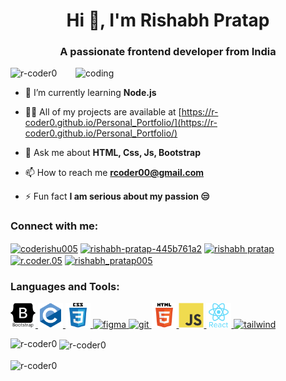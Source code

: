 <h1 align="center">Hi 👋, I'm Rishabh Pratap</h1>
<h3 align="center">A passionate frontend developer from India</h3>
<img align="right" alt="coding" width="400" src="https://media1.giphy.com/media/v1.Y2lkPTc5MGI3NjExNjBsY2g4NzUwMjVubGE2NXBrY2dvY3Jvc3Nic25vOXB0Z3RiZHA5cyZlcD12MV9naWZzX3NlYXJjaCZjdD1n/qgQUggAC3Pfv687qPC/giphy.gif">

<p align="left"> <img src="https://komarev.com/ghpvc/?username=r-coder0&label=Profile%20views&color=0e75b6&style=flat" alt="r-coder0" /> </p>

- 🌱 I’m currently learning **Node.js**

- 👨‍💻 All of my projects are available at [https://r-coder0.github.io/Personal_Portfolio/](https://r-coder0.github.io/Personal_Portfolio/)

- 💬 Ask me about **HTML, Css, Js, Bootstrap**

- 📫 How to reach me **rcoder00@gmail.com**

- ⚡ Fun fact **I am serious about my passion 😒**

<h3 align="left">Connect with me:</h3>
<p align="left">
<a href="https://twitter.com/coderishu005" target="blank"><img align="center" src="https://raw.githubusercontent.com/rahuldkjain/github-profile-readme-generator/master/src/images/icons/Social/twitter.svg" alt="coderishu005" height="30" width="40" /></a>
<a href="https://linkedin.com/in/rishabh-pratap-445b761a2" target="blank"><img align="center" src="https://raw.githubusercontent.com/rahuldkjain/github-profile-readme-generator/master/src/images/icons/Social/linked-in-alt.svg" alt="rishabh-pratap-445b761a2" height="30" width="40" /></a>
<a href="https://stackoverflow.com/users/rishabh pratap" target="blank"><img align="center" src="https://raw.githubusercontent.com/rahuldkjain/github-profile-readme-generator/master/src/images/icons/Social/stack-overflow.svg" alt="rishabh pratap" height="30" width="40" /></a>
<a href="https://fb.com/r.coder.05" target="blank"><img align="center" src="https://raw.githubusercontent.com/rahuldkjain/github-profile-readme-generator/master/src/images/icons/Social/facebook.svg" alt="r.coder.05" height="30" width="40" /></a>
<a href="https://instagram.com/rishabh_pratap005" target="blank"><img align="center" src="https://raw.githubusercontent.com/rahuldkjain/github-profile-readme-generator/master/src/images/icons/Social/instagram.svg" alt="rishabh_pratap005" height="30" width="40" /></a>
</p>

<h3 align="left">Languages and Tools:</h3>
<p align="left"> <a href="https://getbootstrap.com" target="_blank" rel="noreferrer"> <img src="https://raw.githubusercontent.com/devicons/devicon/master/icons/bootstrap/bootstrap-plain-wordmark.svg" alt="bootstrap" width="40" height="40"/> </a> <a href="https://www.cprogramming.com/" target="_blank" rel="noreferrer"> <img src="https://raw.githubusercontent.com/devicons/devicon/master/icons/c/c-original.svg" alt="c" width="40" height="40"/> </a> <a href="https://www.w3schools.com/css/" target="_blank" rel="noreferrer"> <img src="https://raw.githubusercontent.com/devicons/devicon/master/icons/css3/css3-original-wordmark.svg" alt="css3" width="40" height="40"/> </a> <a href="https://www.figma.com/" target="_blank" rel="noreferrer"> <img src="https://www.vectorlogo.zone/logos/figma/figma-icon.svg" alt="figma" width="40" height="40"/> </a> <a href="https://git-scm.com/" target="_blank" rel="noreferrer"> <img src="https://www.vectorlogo.zone/logos/git-scm/git-scm-icon.svg" alt="git" width="40" height="40"/> </a> <a href="https://www.w3.org/html/" target="_blank" rel="noreferrer"> <img src="https://raw.githubusercontent.com/devicons/devicon/master/icons/html5/html5-original-wordmark.svg" alt="html5" width="40" height="40"/> </a> <a href="https://developer.mozilla.org/en-US/docs/Web/JavaScript" target="_blank" rel="noreferrer"> <img src="https://raw.githubusercontent.com/devicons/devicon/master/icons/javascript/javascript-original.svg" alt="javascript" width="40" height="40"/> </a> <a href="https://reactjs.org/" target="_blank" rel="noreferrer"> <img src="https://raw.githubusercontent.com/devicons/devicon/master/icons/react/react-original-wordmark.svg" alt="react" width="40" height="40"/> </a> <a href="https://tailwindcss.com/" target="_blank" rel="noreferrer"> <img src="https://www.vectorlogo.zone/logos/tailwindcss/tailwindcss-icon.svg" alt="tailwind" width="40" height="40"/> </a> </p>

<p><img align="left" src="https://github-readme-stats.vercel.app/api/top-langs?username=r-coder0&show_icons=true&locale=en&layout=compact" alt="r-coder0" /></p>

<p>&nbsp;<img align="center" src="https://github-readme-stats.vercel.app/api?username=r-coder0&show_icons=true&locale=en" alt="r-coder0" /></p>

<p><img align="center" src="https://github-readme-streak-stats.herokuapp.com/?user=r-coder0&" alt="r-coder0" /></p>
